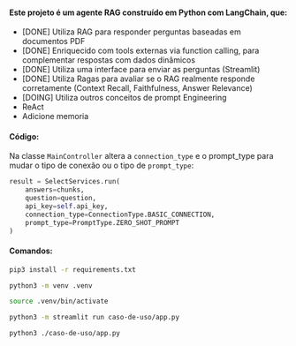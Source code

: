 #### Este projeto é um agente RAG construído em Python com LangChain, que:

- [DONE] Utiliza RAG para responder perguntas baseadas em documentos PDF
- [DONE] Enriquecido com tools externas via function calling, para complementar respostas com dados dinâmicos
- [DONE] Utiliza uma interface para enviar as perguntas (Streamlit) 
- [DONE] Utiliza Ragas para avaliar se o RAG realmente responde corretamente (Context Recall, Faithfulness, Answer Relevance)
- [DOING] Utiliza outros conceitos de prompt Engineering
- ReAct
- Adicione memoria

#### Código:

Na classe `MainController` altera a `connection_type` e o prompt_type para mudar o tipo de conexão ou o tipo de `prompt_type`:

```python
result = SelectServices.run(
    answers=chunks,
    question=question, 
    api_key=self.api_key, 
    connection_type=ConnectionType.BASIC_CONNECTION,
    prompt_type=PromptType.ZERO_SHOT_PROMPT
)
```

#### Comandos:
```bash
pip3 install -r requirements.txt

python3 -m venv .venv

source .venv/bin/activate

python3 -m streamlit run caso-de-uso/app.py

python3 ./caso-de-uso/app.py
```